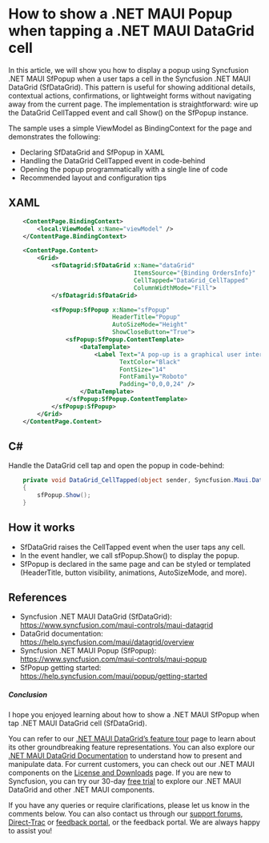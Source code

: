 # How to show a .NET MAUI Popup when tapping a .NET MAUI DataGrid cell
In this article, we will show you how to display a popup using Syncfusion .NET MAUI SfPopup when a user taps a cell in the Syncfusion .NET MAUI DataGrid (SfDataGrid). This pattern is useful for showing additional details, contextual actions, confirmations, or lightweight forms without navigating away from the current page. The implementation is straightforward: wire up the DataGrid CellTapped event and call Show() on the SfPopup instance.

The sample uses a simple ViewModel as BindingContext for the page and demonstrates the following:
- Declaring SfDataGrid and SfPopup in XAML
- Handling the DataGrid CellTapped event in code-behind
- Opening the popup programmatically with a single line of code
- Recommended layout and configuration tips

## XAML
```xml
    <ContentPage.BindingContext>
        <local:ViewModel x:Name="viewModel" />
    </ContentPage.BindingContext>

    <ContentPage.Content>
        <Grid>
            <sfDatagrid:SfDataGrid x:Name="dataGrid"
                                   ItemsSource="{Binding OrdersInfo}"
                                   CellTapped="DataGrid_CellTapped"
                                   ColumnWidthMode="Fill">
            </sfDatagrid:SfDataGrid>

            <sfPopup:SfPopup x:Name="sfPopup" 
                             HeaderTitle="Popup" 
                             AutoSizeMode="Height"
                             ShowCloseButton="True">
                <sfPopup:SfPopup.ContentTemplate>
                    <DataTemplate>
                        <Label Text="A pop-up is a graphical user interface display area that suddenly appears in the foreground of the visual interface. Pop-up can be initiated by single or double tap or can simply be timed to occur. A pop-up window should be smaller than the background window or interface; otherwise, its a replacement interface."                               
                               TextColor="Black" 
                               FontSize="14" 
                               FontFamily="Roboto" 
                               Padding="0,0,0,24" />
                    </DataTemplate>
                </sfPopup:SfPopup.ContentTemplate>
            </sfPopup:SfPopup>
        </Grid>
    </ContentPage.Content>
```

## C#
Handle the DataGrid cell tap and open the popup in code-behind:
```csharp
	private void DataGrid_CellTapped(object sender, Syncfusion.Maui.DataGrid.DataGridCellTappedEventArgs e)
	{
		sfPopup.Show();
	}
```

## How it works
- SfDataGrid raises the CellTapped event when the user taps any cell.
- In the event handler, we call sfPopup.Show() to display the popup.
- SfPopup is declared in the same page and can be styled or templated (HeaderTitle, button visibility, animations, AutoSizeMode, and more).

## References
- Syncfusion .NET MAUI DataGrid (SfDataGrid): https://www.syncfusion.com/maui-controls/maui-datagrid
- DataGrid documentation: https://help.syncfusion.com/maui/datagrid/overview
- Syncfusion .NET MAUI Popup (SfPopup): https://www.syncfusion.com/maui-controls/maui-popup
- SfPopup getting started: https://help.syncfusion.com/maui/popup/getting-started

##### Conclusion
 
I hope you enjoyed learning about how to show a .NET MAUI SfPopup when tap .NET MAUI DataGrid cell (SfDataGrid).
 
You can refer to our [.NET MAUI DataGrid’s feature tour](https://www.syncfusion.com/maui-controls/maui-datagrid) page to learn about its other groundbreaking feature representations. You can also explore our [.NET MAUI DataGrid Documentation](https://help.syncfusion.com/maui/datagrid/getting-started) to understand how to present and manipulate data. 
For current customers, you can check out our .NET MAUI components on the [License and Downloads](https://www.syncfusion.com/sales/teamlicense) page. If you are new to Syncfusion, you can try our 30-day [free trial](https://www.syncfusion.com/downloads/maui) to explore our .NET MAUI DataGrid and other .NET MAUI components.
 
If you have any queries or require clarifications, please let us know in the comments below. You can also contact us through our [support forums](https://www.syncfusion.com/forums), [Direct-Trac](https://support.syncfusion.com/create) or [feedback portal](https://www.syncfusion.com/feedback/maui?control=sfdatagrid), or the feedback portal. We are always happy to assist you!
